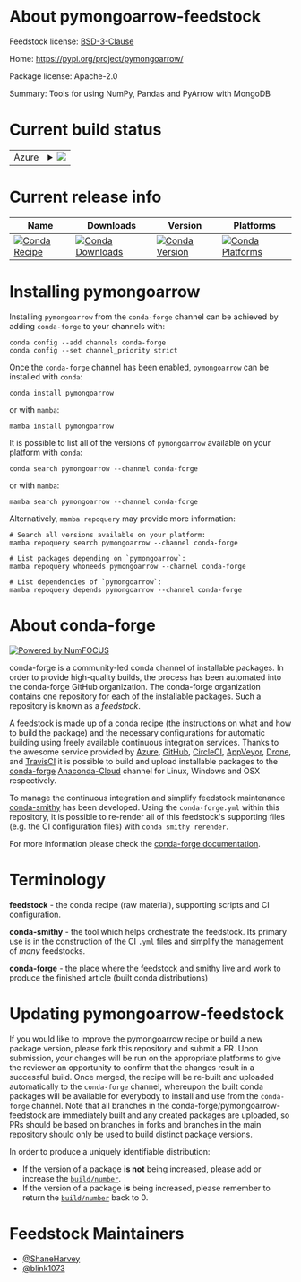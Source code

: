 About pymongoarrow-feedstock
============================

Feedstock license: [BSD-3-Clause](https://github.com/conda-forge/pymongoarrow-feedstock/blob/main/LICENSE.txt)

Home: https://pypi.org/project/pymongoarrow/

Package license: Apache-2.0

Summary: Tools for using NumPy, Pandas and PyArrow with MongoDB

Current build status
====================


<table>
    
  <tr>
    <td>Azure</td>
    <td>
      <details>
        <summary>
          <a href="https://dev.azure.com/conda-forge/feedstock-builds/_build/latest?definitionId=14964&branchName=main">
            <img src="https://dev.azure.com/conda-forge/feedstock-builds/_apis/build/status/pymongoarrow-feedstock?branchName=main">
          </a>
        </summary>
        <table>
          <thead><tr><th>Variant</th><th>Status</th></tr></thead>
          <tbody><tr>
              <td>linux_64_arrow_cpp10.0.1libarrow10.0.1numpy1.21python3.10.____cpython</td>
              <td>
                <a href="https://dev.azure.com/conda-forge/feedstock-builds/_build/latest?definitionId=14964&branchName=main">
                  <img src="https://dev.azure.com/conda-forge/feedstock-builds/_apis/build/status/pymongoarrow-feedstock?branchName=main&jobName=linux&configuration=linux%20linux_64_arrow_cpp10.0.1libarrow10.0.1numpy1.21python3.10.____cpython" alt="variant">
                </a>
              </td>
            </tr><tr>
              <td>linux_64_arrow_cpp10.0.1libarrow10.0.1numpy1.21python3.8.____cpython</td>
              <td>
                <a href="https://dev.azure.com/conda-forge/feedstock-builds/_build/latest?definitionId=14964&branchName=main">
                  <img src="https://dev.azure.com/conda-forge/feedstock-builds/_apis/build/status/pymongoarrow-feedstock?branchName=main&jobName=linux&configuration=linux%20linux_64_arrow_cpp10.0.1libarrow10.0.1numpy1.21python3.8.____cpython" alt="variant">
                </a>
              </td>
            </tr><tr>
              <td>linux_64_arrow_cpp10.0.1libarrow10.0.1numpy1.21python3.9.____cpython</td>
              <td>
                <a href="https://dev.azure.com/conda-forge/feedstock-builds/_build/latest?definitionId=14964&branchName=main">
                  <img src="https://dev.azure.com/conda-forge/feedstock-builds/_apis/build/status/pymongoarrow-feedstock?branchName=main&jobName=linux&configuration=linux%20linux_64_arrow_cpp10.0.1libarrow10.0.1numpy1.21python3.9.____cpython" alt="variant">
                </a>
              </td>
            </tr><tr>
              <td>linux_64_arrow_cpp10.0.1libarrow10.0.1numpy1.23python3.11.____cpython</td>
              <td>
                <a href="https://dev.azure.com/conda-forge/feedstock-builds/_build/latest?definitionId=14964&branchName=main">
                  <img src="https://dev.azure.com/conda-forge/feedstock-builds/_apis/build/status/pymongoarrow-feedstock?branchName=main&jobName=linux&configuration=linux%20linux_64_arrow_cpp10.0.1libarrow10.0.1numpy1.23python3.11.____cpython" alt="variant">
                </a>
              </td>
            </tr><tr>
              <td>linux_64_arrow_cpp11.0.0libarrow11.0.0numpy1.21python3.10.____cpython</td>
              <td>
                <a href="https://dev.azure.com/conda-forge/feedstock-builds/_build/latest?definitionId=14964&branchName=main">
                  <img src="https://dev.azure.com/conda-forge/feedstock-builds/_apis/build/status/pymongoarrow-feedstock?branchName=main&jobName=linux&configuration=linux%20linux_64_arrow_cpp11.0.0libarrow11.0.0numpy1.21python3.10.____cpython" alt="variant">
                </a>
              </td>
            </tr><tr>
              <td>linux_64_arrow_cpp11.0.0libarrow11.0.0numpy1.21python3.8.____cpython</td>
              <td>
                <a href="https://dev.azure.com/conda-forge/feedstock-builds/_build/latest?definitionId=14964&branchName=main">
                  <img src="https://dev.azure.com/conda-forge/feedstock-builds/_apis/build/status/pymongoarrow-feedstock?branchName=main&jobName=linux&configuration=linux%20linux_64_arrow_cpp11.0.0libarrow11.0.0numpy1.21python3.8.____cpython" alt="variant">
                </a>
              </td>
            </tr><tr>
              <td>linux_64_arrow_cpp11.0.0libarrow11.0.0numpy1.21python3.9.____cpython</td>
              <td>
                <a href="https://dev.azure.com/conda-forge/feedstock-builds/_build/latest?definitionId=14964&branchName=main">
                  <img src="https://dev.azure.com/conda-forge/feedstock-builds/_apis/build/status/pymongoarrow-feedstock?branchName=main&jobName=linux&configuration=linux%20linux_64_arrow_cpp11.0.0libarrow11.0.0numpy1.21python3.9.____cpython" alt="variant">
                </a>
              </td>
            </tr><tr>
              <td>linux_64_arrow_cpp11.0.0libarrow11.0.0numpy1.23python3.11.____cpython</td>
              <td>
                <a href="https://dev.azure.com/conda-forge/feedstock-builds/_build/latest?definitionId=14964&branchName=main">
                  <img src="https://dev.azure.com/conda-forge/feedstock-builds/_apis/build/status/pymongoarrow-feedstock?branchName=main&jobName=linux&configuration=linux%20linux_64_arrow_cpp11.0.0libarrow11.0.0numpy1.23python3.11.____cpython" alt="variant">
                </a>
              </td>
            </tr><tr>
              <td>linux_64_arrow_cpp12libarrow12numpy1.21python3.10.____cpython</td>
              <td>
                <a href="https://dev.azure.com/conda-forge/feedstock-builds/_build/latest?definitionId=14964&branchName=main">
                  <img src="https://dev.azure.com/conda-forge/feedstock-builds/_apis/build/status/pymongoarrow-feedstock?branchName=main&jobName=linux&configuration=linux%20linux_64_arrow_cpp12libarrow12numpy1.21python3.10.____cpython" alt="variant">
                </a>
              </td>
            </tr><tr>
              <td>linux_64_arrow_cpp12libarrow12numpy1.21python3.8.____cpython</td>
              <td>
                <a href="https://dev.azure.com/conda-forge/feedstock-builds/_build/latest?definitionId=14964&branchName=main">
                  <img src="https://dev.azure.com/conda-forge/feedstock-builds/_apis/build/status/pymongoarrow-feedstock?branchName=main&jobName=linux&configuration=linux%20linux_64_arrow_cpp12libarrow12numpy1.21python3.8.____cpython" alt="variant">
                </a>
              </td>
            </tr><tr>
              <td>linux_64_arrow_cpp12libarrow12numpy1.21python3.9.____cpython</td>
              <td>
                <a href="https://dev.azure.com/conda-forge/feedstock-builds/_build/latest?definitionId=14964&branchName=main">
                  <img src="https://dev.azure.com/conda-forge/feedstock-builds/_apis/build/status/pymongoarrow-feedstock?branchName=main&jobName=linux&configuration=linux%20linux_64_arrow_cpp12libarrow12numpy1.21python3.9.____cpython" alt="variant">
                </a>
              </td>
            </tr><tr>
              <td>linux_64_arrow_cpp12libarrow12numpy1.23python3.11.____cpython</td>
              <td>
                <a href="https://dev.azure.com/conda-forge/feedstock-builds/_build/latest?definitionId=14964&branchName=main">
                  <img src="https://dev.azure.com/conda-forge/feedstock-builds/_apis/build/status/pymongoarrow-feedstock?branchName=main&jobName=linux&configuration=linux%20linux_64_arrow_cpp12libarrow12numpy1.23python3.11.____cpython" alt="variant">
                </a>
              </td>
            </tr><tr>
              <td>osx_64_arrow_cpp10.0.1libarrow10.0.1numpy1.21python3.10.____cpython</td>
              <td>
                <a href="https://dev.azure.com/conda-forge/feedstock-builds/_build/latest?definitionId=14964&branchName=main">
                  <img src="https://dev.azure.com/conda-forge/feedstock-builds/_apis/build/status/pymongoarrow-feedstock?branchName=main&jobName=osx&configuration=osx%20osx_64_arrow_cpp10.0.1libarrow10.0.1numpy1.21python3.10.____cpython" alt="variant">
                </a>
              </td>
            </tr><tr>
              <td>osx_64_arrow_cpp10.0.1libarrow10.0.1numpy1.21python3.8.____cpython</td>
              <td>
                <a href="https://dev.azure.com/conda-forge/feedstock-builds/_build/latest?definitionId=14964&branchName=main">
                  <img src="https://dev.azure.com/conda-forge/feedstock-builds/_apis/build/status/pymongoarrow-feedstock?branchName=main&jobName=osx&configuration=osx%20osx_64_arrow_cpp10.0.1libarrow10.0.1numpy1.21python3.8.____cpython" alt="variant">
                </a>
              </td>
            </tr><tr>
              <td>osx_64_arrow_cpp10.0.1libarrow10.0.1numpy1.21python3.9.____cpython</td>
              <td>
                <a href="https://dev.azure.com/conda-forge/feedstock-builds/_build/latest?definitionId=14964&branchName=main">
                  <img src="https://dev.azure.com/conda-forge/feedstock-builds/_apis/build/status/pymongoarrow-feedstock?branchName=main&jobName=osx&configuration=osx%20osx_64_arrow_cpp10.0.1libarrow10.0.1numpy1.21python3.9.____cpython" alt="variant">
                </a>
              </td>
            </tr><tr>
              <td>osx_64_arrow_cpp10.0.1libarrow10.0.1numpy1.23python3.11.____cpython</td>
              <td>
                <a href="https://dev.azure.com/conda-forge/feedstock-builds/_build/latest?definitionId=14964&branchName=main">
                  <img src="https://dev.azure.com/conda-forge/feedstock-builds/_apis/build/status/pymongoarrow-feedstock?branchName=main&jobName=osx&configuration=osx%20osx_64_arrow_cpp10.0.1libarrow10.0.1numpy1.23python3.11.____cpython" alt="variant">
                </a>
              </td>
            </tr><tr>
              <td>osx_64_arrow_cpp11.0.0libarrow11.0.0numpy1.21python3.10.____cpython</td>
              <td>
                <a href="https://dev.azure.com/conda-forge/feedstock-builds/_build/latest?definitionId=14964&branchName=main">
                  <img src="https://dev.azure.com/conda-forge/feedstock-builds/_apis/build/status/pymongoarrow-feedstock?branchName=main&jobName=osx&configuration=osx%20osx_64_arrow_cpp11.0.0libarrow11.0.0numpy1.21python3.10.____cpython" alt="variant">
                </a>
              </td>
            </tr><tr>
              <td>osx_64_arrow_cpp11.0.0libarrow11.0.0numpy1.21python3.8.____cpython</td>
              <td>
                <a href="https://dev.azure.com/conda-forge/feedstock-builds/_build/latest?definitionId=14964&branchName=main">
                  <img src="https://dev.azure.com/conda-forge/feedstock-builds/_apis/build/status/pymongoarrow-feedstock?branchName=main&jobName=osx&configuration=osx%20osx_64_arrow_cpp11.0.0libarrow11.0.0numpy1.21python3.8.____cpython" alt="variant">
                </a>
              </td>
            </tr><tr>
              <td>osx_64_arrow_cpp11.0.0libarrow11.0.0numpy1.21python3.9.____cpython</td>
              <td>
                <a href="https://dev.azure.com/conda-forge/feedstock-builds/_build/latest?definitionId=14964&branchName=main">
                  <img src="https://dev.azure.com/conda-forge/feedstock-builds/_apis/build/status/pymongoarrow-feedstock?branchName=main&jobName=osx&configuration=osx%20osx_64_arrow_cpp11.0.0libarrow11.0.0numpy1.21python3.9.____cpython" alt="variant">
                </a>
              </td>
            </tr><tr>
              <td>osx_64_arrow_cpp11.0.0libarrow11.0.0numpy1.23python3.11.____cpython</td>
              <td>
                <a href="https://dev.azure.com/conda-forge/feedstock-builds/_build/latest?definitionId=14964&branchName=main">
                  <img src="https://dev.azure.com/conda-forge/feedstock-builds/_apis/build/status/pymongoarrow-feedstock?branchName=main&jobName=osx&configuration=osx%20osx_64_arrow_cpp11.0.0libarrow11.0.0numpy1.23python3.11.____cpython" alt="variant">
                </a>
              </td>
            </tr><tr>
              <td>osx_64_arrow_cpp12libarrow12numpy1.21python3.10.____cpython</td>
              <td>
                <a href="https://dev.azure.com/conda-forge/feedstock-builds/_build/latest?definitionId=14964&branchName=main">
                  <img src="https://dev.azure.com/conda-forge/feedstock-builds/_apis/build/status/pymongoarrow-feedstock?branchName=main&jobName=osx&configuration=osx%20osx_64_arrow_cpp12libarrow12numpy1.21python3.10.____cpython" alt="variant">
                </a>
              </td>
            </tr><tr>
              <td>osx_64_arrow_cpp12libarrow12numpy1.21python3.8.____cpython</td>
              <td>
                <a href="https://dev.azure.com/conda-forge/feedstock-builds/_build/latest?definitionId=14964&branchName=main">
                  <img src="https://dev.azure.com/conda-forge/feedstock-builds/_apis/build/status/pymongoarrow-feedstock?branchName=main&jobName=osx&configuration=osx%20osx_64_arrow_cpp12libarrow12numpy1.21python3.8.____cpython" alt="variant">
                </a>
              </td>
            </tr><tr>
              <td>osx_64_arrow_cpp12libarrow12numpy1.21python3.9.____cpython</td>
              <td>
                <a href="https://dev.azure.com/conda-forge/feedstock-builds/_build/latest?definitionId=14964&branchName=main">
                  <img src="https://dev.azure.com/conda-forge/feedstock-builds/_apis/build/status/pymongoarrow-feedstock?branchName=main&jobName=osx&configuration=osx%20osx_64_arrow_cpp12libarrow12numpy1.21python3.9.____cpython" alt="variant">
                </a>
              </td>
            </tr><tr>
              <td>osx_64_arrow_cpp12libarrow12numpy1.23python3.11.____cpython</td>
              <td>
                <a href="https://dev.azure.com/conda-forge/feedstock-builds/_build/latest?definitionId=14964&branchName=main">
                  <img src="https://dev.azure.com/conda-forge/feedstock-builds/_apis/build/status/pymongoarrow-feedstock?branchName=main&jobName=osx&configuration=osx%20osx_64_arrow_cpp12libarrow12numpy1.23python3.11.____cpython" alt="variant">
                </a>
              </td>
            </tr><tr>
              <td>win_64_arrow_cpp10.0.1libarrow10.0.1numpy1.21python3.10.____cpython</td>
              <td>
                <a href="https://dev.azure.com/conda-forge/feedstock-builds/_build/latest?definitionId=14964&branchName=main">
                  <img src="https://dev.azure.com/conda-forge/feedstock-builds/_apis/build/status/pymongoarrow-feedstock?branchName=main&jobName=win&configuration=win%20win_64_arrow_cpp10.0.1libarrow10.0.1numpy1.21python3.10.____cpython" alt="variant">
                </a>
              </td>
            </tr><tr>
              <td>win_64_arrow_cpp10.0.1libarrow10.0.1numpy1.21python3.8.____cpython</td>
              <td>
                <a href="https://dev.azure.com/conda-forge/feedstock-builds/_build/latest?definitionId=14964&branchName=main">
                  <img src="https://dev.azure.com/conda-forge/feedstock-builds/_apis/build/status/pymongoarrow-feedstock?branchName=main&jobName=win&configuration=win%20win_64_arrow_cpp10.0.1libarrow10.0.1numpy1.21python3.8.____cpython" alt="variant">
                </a>
              </td>
            </tr><tr>
              <td>win_64_arrow_cpp10.0.1libarrow10.0.1numpy1.21python3.9.____cpython</td>
              <td>
                <a href="https://dev.azure.com/conda-forge/feedstock-builds/_build/latest?definitionId=14964&branchName=main">
                  <img src="https://dev.azure.com/conda-forge/feedstock-builds/_apis/build/status/pymongoarrow-feedstock?branchName=main&jobName=win&configuration=win%20win_64_arrow_cpp10.0.1libarrow10.0.1numpy1.21python3.9.____cpython" alt="variant">
                </a>
              </td>
            </tr><tr>
              <td>win_64_arrow_cpp10.0.1libarrow10.0.1numpy1.23python3.11.____cpython</td>
              <td>
                <a href="https://dev.azure.com/conda-forge/feedstock-builds/_build/latest?definitionId=14964&branchName=main">
                  <img src="https://dev.azure.com/conda-forge/feedstock-builds/_apis/build/status/pymongoarrow-feedstock?branchName=main&jobName=win&configuration=win%20win_64_arrow_cpp10.0.1libarrow10.0.1numpy1.23python3.11.____cpython" alt="variant">
                </a>
              </td>
            </tr><tr>
              <td>win_64_arrow_cpp11.0.0libarrow11.0.0numpy1.21python3.10.____cpython</td>
              <td>
                <a href="https://dev.azure.com/conda-forge/feedstock-builds/_build/latest?definitionId=14964&branchName=main">
                  <img src="https://dev.azure.com/conda-forge/feedstock-builds/_apis/build/status/pymongoarrow-feedstock?branchName=main&jobName=win&configuration=win%20win_64_arrow_cpp11.0.0libarrow11.0.0numpy1.21python3.10.____cpython" alt="variant">
                </a>
              </td>
            </tr><tr>
              <td>win_64_arrow_cpp11.0.0libarrow11.0.0numpy1.21python3.8.____cpython</td>
              <td>
                <a href="https://dev.azure.com/conda-forge/feedstock-builds/_build/latest?definitionId=14964&branchName=main">
                  <img src="https://dev.azure.com/conda-forge/feedstock-builds/_apis/build/status/pymongoarrow-feedstock?branchName=main&jobName=win&configuration=win%20win_64_arrow_cpp11.0.0libarrow11.0.0numpy1.21python3.8.____cpython" alt="variant">
                </a>
              </td>
            </tr><tr>
              <td>win_64_arrow_cpp11.0.0libarrow11.0.0numpy1.21python3.9.____cpython</td>
              <td>
                <a href="https://dev.azure.com/conda-forge/feedstock-builds/_build/latest?definitionId=14964&branchName=main">
                  <img src="https://dev.azure.com/conda-forge/feedstock-builds/_apis/build/status/pymongoarrow-feedstock?branchName=main&jobName=win&configuration=win%20win_64_arrow_cpp11.0.0libarrow11.0.0numpy1.21python3.9.____cpython" alt="variant">
                </a>
              </td>
            </tr><tr>
              <td>win_64_arrow_cpp11.0.0libarrow11.0.0numpy1.23python3.11.____cpython</td>
              <td>
                <a href="https://dev.azure.com/conda-forge/feedstock-builds/_build/latest?definitionId=14964&branchName=main">
                  <img src="https://dev.azure.com/conda-forge/feedstock-builds/_apis/build/status/pymongoarrow-feedstock?branchName=main&jobName=win&configuration=win%20win_64_arrow_cpp11.0.0libarrow11.0.0numpy1.23python3.11.____cpython" alt="variant">
                </a>
              </td>
            </tr><tr>
              <td>win_64_arrow_cpp12libarrow12numpy1.21python3.10.____cpython</td>
              <td>
                <a href="https://dev.azure.com/conda-forge/feedstock-builds/_build/latest?definitionId=14964&branchName=main">
                  <img src="https://dev.azure.com/conda-forge/feedstock-builds/_apis/build/status/pymongoarrow-feedstock?branchName=main&jobName=win&configuration=win%20win_64_arrow_cpp12libarrow12numpy1.21python3.10.____cpython" alt="variant">
                </a>
              </td>
            </tr><tr>
              <td>win_64_arrow_cpp12libarrow12numpy1.21python3.8.____cpython</td>
              <td>
                <a href="https://dev.azure.com/conda-forge/feedstock-builds/_build/latest?definitionId=14964&branchName=main">
                  <img src="https://dev.azure.com/conda-forge/feedstock-builds/_apis/build/status/pymongoarrow-feedstock?branchName=main&jobName=win&configuration=win%20win_64_arrow_cpp12libarrow12numpy1.21python3.8.____cpython" alt="variant">
                </a>
              </td>
            </tr><tr>
              <td>win_64_arrow_cpp12libarrow12numpy1.21python3.9.____cpython</td>
              <td>
                <a href="https://dev.azure.com/conda-forge/feedstock-builds/_build/latest?definitionId=14964&branchName=main">
                  <img src="https://dev.azure.com/conda-forge/feedstock-builds/_apis/build/status/pymongoarrow-feedstock?branchName=main&jobName=win&configuration=win%20win_64_arrow_cpp12libarrow12numpy1.21python3.9.____cpython" alt="variant">
                </a>
              </td>
            </tr><tr>
              <td>win_64_arrow_cpp12libarrow12numpy1.23python3.11.____cpython</td>
              <td>
                <a href="https://dev.azure.com/conda-forge/feedstock-builds/_build/latest?definitionId=14964&branchName=main">
                  <img src="https://dev.azure.com/conda-forge/feedstock-builds/_apis/build/status/pymongoarrow-feedstock?branchName=main&jobName=win&configuration=win%20win_64_arrow_cpp12libarrow12numpy1.23python3.11.____cpython" alt="variant">
                </a>
              </td>
            </tr>
          </tbody>
        </table>
      </details>
    </td>
  </tr>
</table>

Current release info
====================

| Name | Downloads | Version | Platforms |
| --- | --- | --- | --- |
| [![Conda Recipe](https://img.shields.io/badge/recipe-pymongoarrow-green.svg)](https://anaconda.org/conda-forge/pymongoarrow) | [![Conda Downloads](https://img.shields.io/conda/dn/conda-forge/pymongoarrow.svg)](https://anaconda.org/conda-forge/pymongoarrow) | [![Conda Version](https://img.shields.io/conda/vn/conda-forge/pymongoarrow.svg)](https://anaconda.org/conda-forge/pymongoarrow) | [![Conda Platforms](https://img.shields.io/conda/pn/conda-forge/pymongoarrow.svg)](https://anaconda.org/conda-forge/pymongoarrow) |

Installing pymongoarrow
=======================

Installing `pymongoarrow` from the `conda-forge` channel can be achieved by adding `conda-forge` to your channels with:

```
conda config --add channels conda-forge
conda config --set channel_priority strict
```

Once the `conda-forge` channel has been enabled, `pymongoarrow` can be installed with `conda`:

```
conda install pymongoarrow
```

or with `mamba`:

```
mamba install pymongoarrow
```

It is possible to list all of the versions of `pymongoarrow` available on your platform with `conda`:

```
conda search pymongoarrow --channel conda-forge
```

or with `mamba`:

```
mamba search pymongoarrow --channel conda-forge
```

Alternatively, `mamba repoquery` may provide more information:

```
# Search all versions available on your platform:
mamba repoquery search pymongoarrow --channel conda-forge

# List packages depending on `pymongoarrow`:
mamba repoquery whoneeds pymongoarrow --channel conda-forge

# List dependencies of `pymongoarrow`:
mamba repoquery depends pymongoarrow --channel conda-forge
```


About conda-forge
=================

[![Powered by
NumFOCUS](https://img.shields.io/badge/powered%20by-NumFOCUS-orange.svg?style=flat&colorA=E1523D&colorB=007D8A)](https://numfocus.org)

conda-forge is a community-led conda channel of installable packages.
In order to provide high-quality builds, the process has been automated into the
conda-forge GitHub organization. The conda-forge organization contains one repository
for each of the installable packages. Such a repository is known as a *feedstock*.

A feedstock is made up of a conda recipe (the instructions on what and how to build
the package) and the necessary configurations for automatic building using freely
available continuous integration services. Thanks to the awesome service provided by
[Azure](https://azure.microsoft.com/en-us/services/devops/), [GitHub](https://github.com/),
[CircleCI](https://circleci.com/), [AppVeyor](https://www.appveyor.com/),
[Drone](https://cloud.drone.io/welcome), and [TravisCI](https://travis-ci.com/)
it is possible to build and upload installable packages to the
[conda-forge](https://anaconda.org/conda-forge) [Anaconda-Cloud](https://anaconda.org/)
channel for Linux, Windows and OSX respectively.

To manage the continuous integration and simplify feedstock maintenance
[conda-smithy](https://github.com/conda-forge/conda-smithy) has been developed.
Using the ``conda-forge.yml`` within this repository, it is possible to re-render all of
this feedstock's supporting files (e.g. the CI configuration files) with ``conda smithy rerender``.

For more information please check the [conda-forge documentation](https://conda-forge.org/docs/).

Terminology
===========

**feedstock** - the conda recipe (raw material), supporting scripts and CI configuration.

**conda-smithy** - the tool which helps orchestrate the feedstock.
                   Its primary use is in the construction of the CI ``.yml`` files
                   and simplify the management of *many* feedstocks.

**conda-forge** - the place where the feedstock and smithy live and work to
                  produce the finished article (built conda distributions)


Updating pymongoarrow-feedstock
===============================

If you would like to improve the pymongoarrow recipe or build a new
package version, please fork this repository and submit a PR. Upon submission,
your changes will be run on the appropriate platforms to give the reviewer an
opportunity to confirm that the changes result in a successful build. Once
merged, the recipe will be re-built and uploaded automatically to the
`conda-forge` channel, whereupon the built conda packages will be available for
everybody to install and use from the `conda-forge` channel.
Note that all branches in the conda-forge/pymongoarrow-feedstock are
immediately built and any created packages are uploaded, so PRs should be based
on branches in forks and branches in the main repository should only be used to
build distinct package versions.

In order to produce a uniquely identifiable distribution:
 * If the version of a package **is not** being increased, please add or increase
   the [``build/number``](https://docs.conda.io/projects/conda-build/en/latest/resources/define-metadata.html#build-number-and-string).
 * If the version of a package **is** being increased, please remember to return
   the [``build/number``](https://docs.conda.io/projects/conda-build/en/latest/resources/define-metadata.html#build-number-and-string)
   back to 0.

Feedstock Maintainers
=====================

* [@ShaneHarvey](https://github.com/ShaneHarvey/)
* [@blink1073](https://github.com/blink1073/)

